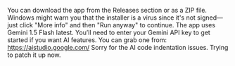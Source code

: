You can download the app from the Releases section or as a ZIP file. Windows might warn you that the installer is a virus since it's not signed—just click "More info" and then "Run anyway" to continue.
The app uses Gemini 1.5 Flash latest. You’ll need to enter your Gemini API key to get started if you want AI features. You can grab one from: https://aistudio.google.com/
Sorry for the AI code indentation issues. Trying to patch it up now.

